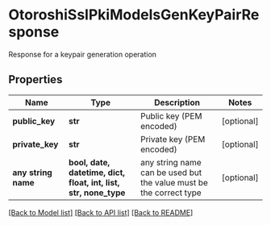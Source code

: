 # OtoroshiSslPkiModelsGenKeyPairResponse

Response for a keypair generation operation

## Properties
Name | Type | Description | Notes
------------ | ------------- | ------------- | -------------
**public_key** | **str** | Public key (PEM encoded) | [optional] 
**private_key** | **str** | Private key (PEM encoded) | [optional] 
**any string name** | **bool, date, datetime, dict, float, int, list, str, none_type** | any string name can be used but the value must be the correct type | [optional]

[[Back to Model list]](../README.md#documentation-for-models) [[Back to API list]](../README.md#documentation-for-api-endpoints) [[Back to README]](../README.md)


